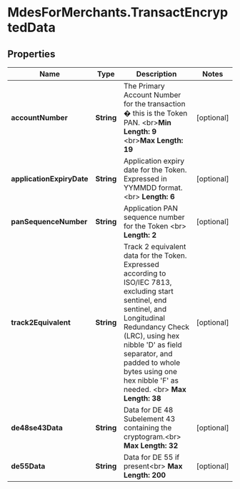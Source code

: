 # MdesForMerchants.TransactEncryptedData

## Properties
Name | Type | Description | Notes
------------ | ------------- | ------------- | -------------
**accountNumber** | **String** | The Primary Account Number for the transaction � this is the Token PAN.  &lt;br&gt;__Min Length: 9__ &lt;br&gt;__Max Length: 19__  | [optional] 
**applicationExpiryDate** | **String** | Application expiry date for the Token. Expressed in YYMMDD format.  &lt;br&gt; __Length: 6__  | [optional] 
**panSequenceNumber** | **String** | Application PAN sequence number for the Token &lt;br&gt;  __Length: 2__  | [optional] 
**track2Equivalent** | **String** | Track 2 equivalent data for the Token. Expressed according to ISO/IEC 7813, excluding start sentinel, end sentinel, and Longitudinal Redundancy Check (LRC), using hex nibble &#39;D&#39; as field separator, and padded to whole bytes using one hex nibble &#39;F&#39; as needed.  &lt;br&gt;   __Max Length: 38__  | [optional] 
**de48se43Data** | **String** | Data for DE 48 Subelement 43 containing the cryptogram.&lt;br&gt; __Max Length: 32__  | [optional] 
**de55Data** | **String** | Data for DE 55 if present&lt;br&gt; __Max Length: 200__  | [optional] 



